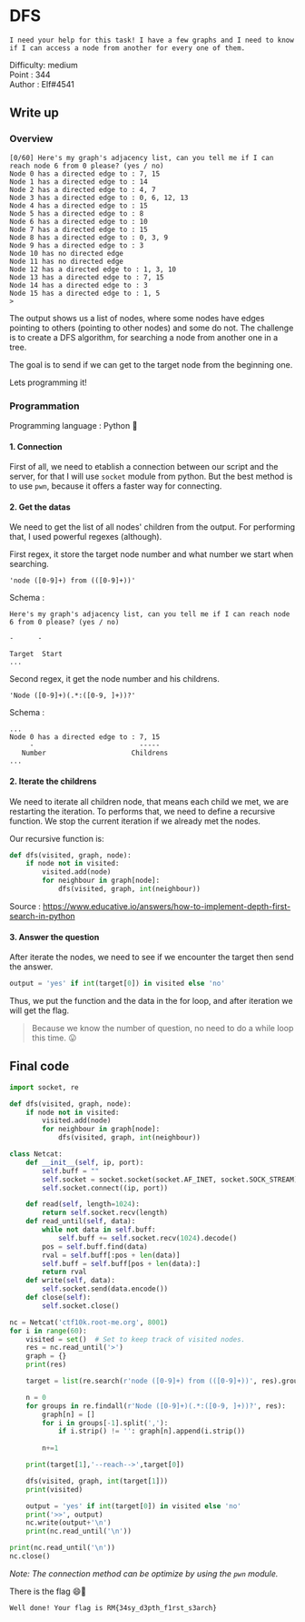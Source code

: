 # DFS

```
I need your help for this task! I have a few graphs and I need to know if I can access a node from another for every one of them.
```
Difficulty: medium\
Point : 344\
Author : Elf#4541

## Write up

### Overview
```
[0/60] Here's my graph's adjacency list, can you tell me if I can reach node 6 from 0 please? (yes / no)
Node 0 has a directed edge to : 7, 15
Node 1 has a directed edge to : 14
Node 2 has a directed edge to : 4, 7
Node 3 has a directed edge to : 0, 6, 12, 13
Node 4 has a directed edge to : 15
Node 5 has a directed edge to : 8
Node 6 has a directed edge to : 10
Node 7 has a directed edge to : 15
Node 8 has a directed edge to : 0, 3, 9
Node 9 has a directed edge to : 3
Node 10 has no directed edge
Node 11 has no directed edge
Node 12 has a directed edge to : 1, 3, 10
Node 13 has a directed edge to : 7, 15
Node 14 has a directed edge to : 3
Node 15 has a directed edge to : 1, 5
>
```
The output shows us a list of nodes, where some nodes have edges pointing to others (pointing to other nodes) and some do not.
The challenge is to create a DFS algorithm, for searching a node from another one in a tree.

The goal is to send if we can get to the target node from the beginning one.

Lets programming it!

### Programmation
Programming language : Python 🐍

#### 1. Connection
First of all, we need to etablish a connection between our script and the server, for that I will use `socket` module from python. But the best method is to use `pwn`, because it offers a faster way for connecting.

#### 2. Get the datas
We need to get the list of all nodes' children from the output. For performing that, I used powerful regexes (although).

First regex, it store the target node number and what number we start when searching.
```re
'node ([0-9]+) from (([0-9]+))'
```
Schema :
```
Here's my graph's adjacency list, can you tell me if I can reach node 6 from 0 please? (yes / no)
                                                                      -      -
                                                                    Target  Start
...
```
Second regex, it get the node number and his childrens.
```re
'Node ([0-9]+)(.*:([0-9, ]+))?'
```
Schema :
```
...
Node 0 has a directed edge to : 7, 15
     -                          -----
   Number                     Childrens
...
```

#### 2. Iterate the childrens

We need to iterate all children node, that means each child we met, we are restarting the iteration. To performs that, we need to define a recursive function. We stop the current iteration if we already met the nodes.

Our recursive function is:
```python
def dfs(visited, graph, node):
    if node not in visited:
        visited.add(node)
        for neighbour in graph[node]:
            dfs(visited, graph, int(neighbour))
```
Source : https://www.educative.io/answers/how-to-implement-depth-first-search-in-python


#### 3. Answer the question

After iterate the nodes, we need to see if we encounter the target then send the answer.
```python
output = 'yes' if int(target[0]) in visited else 'no'
```

Thus, we put the function and the data in the for loop, and after iteration we will get the flag.

>Because we know the number of question, no need to do a while loop this time. 😛

## Final code

```python
import socket, re

def dfs(visited, graph, node):
    if node not in visited:
        visited.add(node)
        for neighbour in graph[node]:
            dfs(visited, graph, int(neighbour))

class Netcat:
    def __init__(self, ip, port):
        self.buff = ""
        self.socket = socket.socket(socket.AF_INET, socket.SOCK_STREAM)
        self.socket.connect((ip, port))

    def read(self, length=1024):
        return self.socket.recv(length)
    def read_until(self, data):
        while not data in self.buff:
            self.buff += self.socket.recv(1024).decode()
        pos = self.buff.find(data)
        rval = self.buff[:pos + len(data)]
        self.buff = self.buff[pos + len(data):]
        return rval
    def write(self, data):
        self.socket.send(data.encode())
    def close(self):
        self.socket.close()

nc = Netcat('ctf10k.root-me.org', 8001)
for i in range(60):
    visited = set()  # Set to keep track of visited nodes.
    res = nc.read_until('>')
    graph = {}
    print(res)

    target = list(re.search(r'node ([0-9]+) from (([0-9]+))', res).groups())

    n = 0
    for groups in re.findall(r'Node ([0-9]+)(.*:([0-9, ]+))?', res):
        graph[n] = []
        for i in groups[-1].split(','):
            if i.strip() != '': graph[n].append(i.strip())
 
        n+=1

    print(target[1],'--reach-->',target[0])

    dfs(visited, graph, int(target[1]))
    print(visited)

    output = 'yes' if int(target[0]) in visited else 'no'
    print('>>', output)
    nc.write(output+'\n')
    print(nc.read_until('\n'))

print(nc.read_until('\n'))
nc.close()
```

*Note: The connection method can be optimize by using the `pwn` module.*

There is the flag 😄🚩
```
Well done! Your flag is RM{34sy_d3pth_f1rst_s3arch}
```